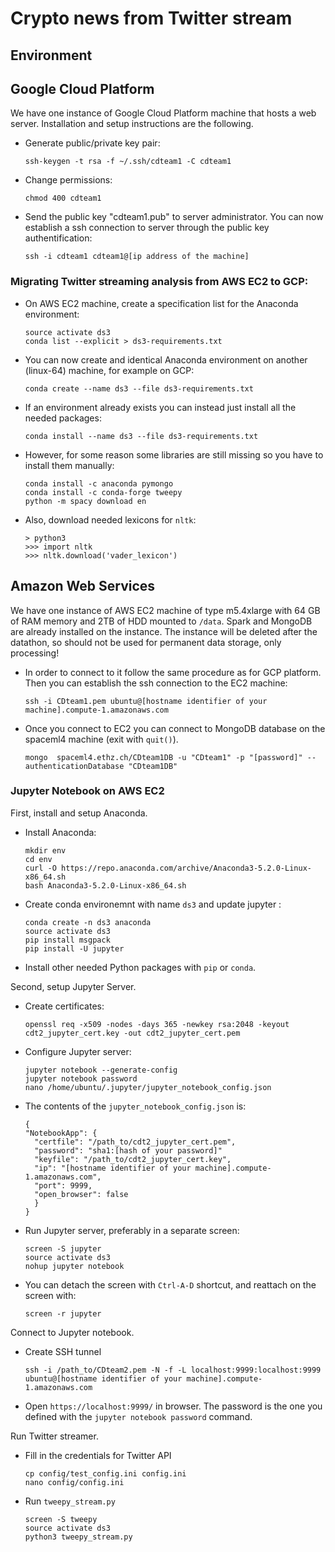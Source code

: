 # Crypto news from Twitter stream


## Environment

## Google Cloud Platform

We have one instance of Google Cloud Platform machine that hosts a web server. Installation and setup instructions are the following.

* Generate public/private key pair:
	```
	ssh-keygen -t rsa -f ~/.ssh/cdteam1 -C cdteam1
	```

* Change permissions:
	```
	chmod 400 cdteam1
	```

* Send the public key "cdteam1.pub" to server administrator. You can now establish a ssh connection to server through the public key authentification:
	```
	ssh -i cdteam1 cdteam1@[ip address of the machine]
	```

### Migrating Twitter streaming analysis from AWS EC2 to GCP:

* On AWS EC2 machine, create a specification list for the Anaconda environment:
  ```
  source activate ds3
  conda list --explicit > ds3-requirements.txt
  ```

* You can now create and identical Anaconda environment on another (linux-64) machine, for example on GCP:
  ```
  conda create --name ds3 --file ds3-requirements.txt
  ```

* If an environment already exists you can instead just install all the needed packages:
  ```
  conda install --name ds3 --file ds3-requirements.txt 
  ```

* However, for some reason some libraries are still missing so you have to install them manually:
  ```
  conda install -c anaconda pymongo
  conda install -c conda-forge tweepy 
  python -m spacy download en
  ```

* Also, download needed lexicons for `nltk`:
  ```
  > python3
  >>> import nltk
  >>> nltk.download('vader_lexicon')
  ```

## Amazon Web Services

We have one instance of AWS EC2 machine of type m5.4xlarge with 64 GB of RAM memory and 2TB of HDD mounted to `/data`. Spark and MongoDB are already installed on the instance. The instance will be deleted after the datathon, so should not be used for permanent data storage, only processing!

* In order to connect to it follow the same procedure as for GCP platform. Then you can establish the ssh connection to the EC2 machine:
	```
	ssh -i CDteam1.pem ubuntu@[hostname identifier of your machine].compute-1.amazonaws.com
	```

* Once you connect to EC2 you can connect to MongoDB database on the spaceml4 machine (exit with `quit()`).
	```
	mongo  spaceml4.ethz.ch/CDteam1DB -u "CDteam1" -p "[password]" --authenticationDatabase "CDteam1DB"
	```

### Jupyter Notebook on AWS EC2

First, install and setup Anaconda.

* Install Anaconda:
  ```
  mkdir env
  cd env
  curl -O https://repo.anaconda.com/archive/Anaconda3-5.2.0-Linux-x86_64.sh
  bash Anaconda3-5.2.0-Linux-x86_64.sh
  ```
* Create conda environemnt with name `ds3` and update jupyter :
  ```
  conda create -n ds3 anaconda
  source activate ds3
  pip install msgpack
  pip install -U jupyter
  ```
* Install other needed Python packages with `pip` or `conda`.

Second, setup Jupyter Server.

* Create certificates:
  ```
  openssl req -x509 -nodes -days 365 -newkey rsa:2048 -keyout cdt2_jupyter_cert.key -out cdt2_jupyter_cert.pem
  ```
* Configure Jupyter server:
   ```
  jupyter notebook --generate-config
  jupyter notebook password
  nano /home/ubuntu/.jupyter/jupyter_notebook_config.json
  ```
* The contents of the `jupyter_notebook_config.json` is:
  ```
  {
  "NotebookApp": {
    "certfile": "/path_to/cdt2_jupyter_cert.pem",
    "password": "sha1:[hash of your password]"
    "keyfile": "/path_to/cdt2_jupyter_cert.key",
    "ip": "[hostname identifier of your machine].compute-1.amazonaws.com",
    "port": 9999,
    "open_browser": false
    }
  }
  ```
* Run Jupyter server, preferably in a separate screen:
  ```
  screen -S jupyter
  source activate ds3
  nohup jupyter notebook
  ```
* You can detach the screen with `Ctrl-A-D` shortcut, and reattach on the screen with:
   ```
   screen -r jupyter
   ```

Connect to Jupyter notebook.

* Create SSH tunnel
  ```
  ssh -i /path_to/CDteam2.pem -N -f -L localhost:9999:localhost:9999 ubuntu@[hostname identifier of your machine].compute-1.amazonaws.com
  ```

* Open `https://localhost:9999/` in browser. The password is the one you defined with the `jupyter notebook password` command.
 
Run Twitter streamer.

* Fill in the credentials for Twitter API
  ```
  cp config/test_config.ini config.ini
  nano config/config.ini
  ```

* Run `tweepy_stream.py`
  ```
  screen -S tweepy
  source activate ds3
  python3 tweepy_stream.py
  ```  
 
